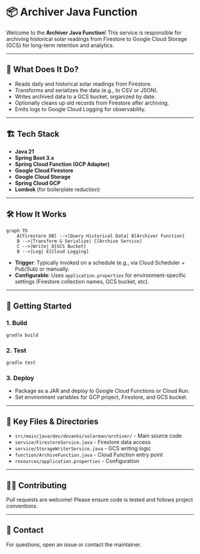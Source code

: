 # 📦 Archiver Java Function

Welcome to the **Archiver Java Function**! This service is responsible for archiving historical solar readings from Firestore to Google Cloud Storage (GCS) for long-term retention and analytics.

---

## 📝 What Does It Do?
- Reads daily and historical solar readings from Firestore.
- Transforms and serializes the data (e.g., to CSV or JSON).
- Writes archived data to a GCS bucket, organized by date.
- Optionally cleans up old records from Firestore after archiving.
- Emits logs to Google Cloud Logging for observability.

---

## 🏗️ Tech Stack
- **Java 21**
- **Spring Boot 3.x**
- **Spring Cloud Function (GCP Adapter)**
- **Google Cloud Firestore**
- **Google Cloud Storage**
- **Spring Cloud GCP**
- **Lombok** (for boilerplate reduction)

---

## 🛠️ How It Works

```mermaid
graph TD
    A[Firestore DB] -->|Query Historical Data| B[Archiver Function]
    B -->|Transform & Serialize| C[Archive Service]
    C -->|Write| D[GCS Bucket]
    B -->|Log| E[Cloud Logging]
```

- **Trigger**: Typically invoked on a schedule (e.g., via Cloud Scheduler + Pub/Sub) or manually.
- **Configurable**: Uses `application.properties` for environment-specific settings (Firestore collection names, GCS bucket, etc).

---

## 🚀 Getting Started

### 1. Build
```bash
gradle build
```

### 2. Test
```bash
gradle test
```

### 3. Deploy
- Package as a JAR and deploy to Google Cloud Functions or Cloud Run.
- Set environment variables for GCP project, Firestore, and GCS bucket.

---

## 📂 Key Files & Directories
- `src/main/java/dev/devanks/solarman/archiver/` - Main source code
- `service/FirestoreService.java` - Firestore data access
- `service/StorageWriterService.java` - GCS writing logic
- `function/ArchiveFunction.java` - Cloud Function entry point
- `resources/application.properties` - Configuration

---

## 🧑‍💻 Contributing
Pull requests are welcome! Please ensure code is tested and follows project conventions.

---

## 💬 Contact
For questions, open an issue or contact the maintainer.

